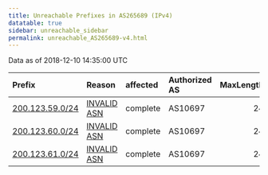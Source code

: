 ```yaml
---
title: Unreachable Prefixes in AS265689 (IPv4)
datatable: true
sidebar: unreachable_sidebar
permalink: unreachable_AS265689-v4.html
---
```


Data as of 2018-12-10 14:35:00 UTC


<div class="datatable-begin"></div>

| Prefix                                                   | Reason                                                                                                  | affected   | Authorized AS   |   MaxLength | Anchor                                         |   unreachable /24s |
|:---------------------------------------------------------|:--------------------------------------------------------------------------------------------------------|:-----------|:----------------|------------:|:-----------------------------------------------|-------------------:|
| [200.123.59.0/24](https://stat.ripe.net/200.123.59.0/24) | [INVALID ASN](https://rpki-validator.ripe.net/announcement-preview?asn=AS265689&prefix=200.123.59.0/24) | complete   | AS10697         |          24 | [LACNIC](unreachable_LACNIC_RPKI_Root-v4.html) |                  1 |
| [200.123.60.0/24](https://stat.ripe.net/200.123.60.0/24) | [INVALID ASN](https://rpki-validator.ripe.net/announcement-preview?asn=AS265689&prefix=200.123.60.0/24) | complete   | AS10697         |          24 | [LACNIC](unreachable_LACNIC_RPKI_Root-v4.html) |                  1 |
| [200.123.61.0/24](https://stat.ripe.net/200.123.61.0/24) | [INVALID ASN](https://rpki-validator.ripe.net/announcement-preview?asn=AS265689&prefix=200.123.61.0/24) | complete   | AS10697         |          24 | [LACNIC](unreachable_LACNIC_RPKI_Root-v4.html) |                  1 |

<div class="datatable-end"></div>